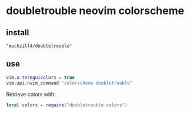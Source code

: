 # doubletrouble neovim colorscheme

## install

```text
"muchzill4/doubletrouble"
```

## use

```lua
vim.o.termguicolors = true
vim.api.nvim_command "colorscheme doubletrouble"
```

Retrieve colors with:

```lua
local colors = require("doubletrouble.colors")
```
